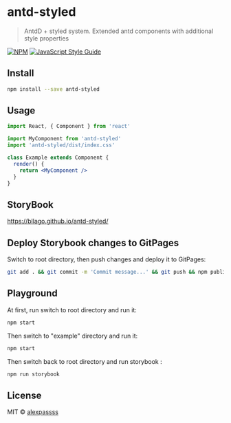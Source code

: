 # antd-styled

> AntdD + styled system. Extended antd components with additional style properties

[![NPM](https://img.shields.io/npm/v/antd-styled.svg)](https://www.npmjs.com/package/antd-styled) [![JavaScript Style Guide](https://img.shields.io/badge/code_style-standard-brightgreen.svg)](https://standardjs.com)

## Install

```bash
npm install --save antd-styled
```

## Usage

```jsx
import React, { Component } from 'react'

import MyComponent from 'antd-styled'
import 'antd-styled/dist/index.css'

class Example extends Component {
  render() {
    return <MyComponent />
  }
}
```

## StoryBook
https://bllago.github.io/antd-styled/

## Deploy Storybook changes to GitPages
Switch to root directory, then push changes and deploy it to GitPages:
```bash
git add . && git commit -m 'Commit message...' && git push && npm publish && npm run deploy-storybook
```

## Playground
At first, run switch to root directory and run it:
```bash
npm start
```

Then switch to "example" directory and run it:
```bash
npm start
```

Then switch back to root directory and run storybook :
```bash
npm run storybook
```

## License

MIT © [alexpassss](https://github.com/alexpassss)
